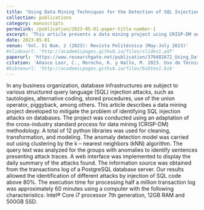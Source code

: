```yaml
---
title: "Using Data Mining Techniques for the Detection of SQL Injection Attacks on Database Systems"
collection: publications
category: manuscripts
permalink: /publication/2023-05-01-paper-title-number-1
excerpt: 'This article presents a data mining project using CRISP-DM and kNN clustering to detect SQL injection attacks in PostgreSQL logs via Python, achieving over 80% accuracy with a 60-minute runtime on 500k entries.'
date: 2023-05-01
venue: 'Vol. 51 Num. 2 (2023): Revista Politécnica (May-July 2023)'
#slidesurl: 'http://academicpages.github.io/files/slides1.pdf'
paperurl: 'https://www.researchgate.net/publication/370481672_Using_Data_Mining_Techniques_for_the_Detection_of_SQL_Injection_Attacks_on_Database_Systems'
citation: 'Añasco Loor, C., Morocho, K. y Hallo, M. 2023. Uso de Técnicas de Minería de Datos para la Detección de Ataques de Inyección de SQL en Sistemas de Bases de Datos . Revista Politécnica. 51, 2 (may 2023), 19–28. DOI:https://doi.org/10.33333/rp.vol51n2.02.'
#bibtexurl: 'http://academicpages.github.io/files/bibtex1.bib'
---
```


In any business organization, database infrastructures are subject to various structured query language (SQL) injection attacks, such as tautologies, alternative coding, stored procedures, use of the union operator, piggyback, among others. This article describes a data mining project developed to mitigate the problem of identifying SQL injection attacks on databases. The project was conducted using an adaptation of the cross-industry standard process for data mining (CRISP-DM) methodology. A total of 12 python libraries was used for cleaning, transformation, and modeling. The anomaly detection model was carried out using clustering by the k – nearest neighbors (kNN) algorithm. The query text was analyzed for the groups with anomalies to identify sentences presenting attack traces. A web interface was implemented to display the daily summary of the attacks found. The information source was obtained from the transactions log of a PostgreSQL database server. Our results allowed the identification of different attacks by injection of SQL code above 80%. The execution time for processing half a million transaction log was approximately 60 minutes using a computer with the following characteristics: Intel® Core i7 processor 7th generation, 12GB RAM and 500GB SSD.
